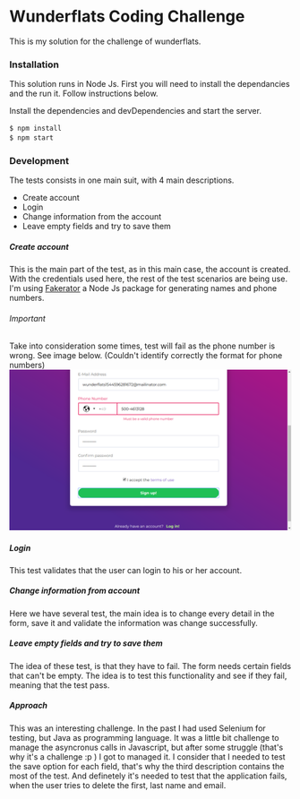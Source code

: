 # Wunderflats Coding Challenge
This is my solution for the challenge of wunderflats.

### Installation

This solution runs in Node Js. First you will need to install the dependancies and the run it. Follow instructions below.

Install the dependencies and devDependencies and start the server.

```sh
$ npm install
$ npm start
```
### Development
The tests consists in one main suit, with 4 main descriptions.
 - Create account
 - Login
 - Change information from the account
 - Leave empty fields and try to save them

##### Create account
This is the main part of the test, as in this main case, the account is created. With the credentials used here, the rest of the test scenarios are being use. I'm using [Fakerator] a Node Js package for generating names and phone numbers.

###### Important
Take into consideration some times, test will fail as the phone number is wrong. See image below. (Couldn't identify correctly the format for phone numbers)
![Error](https://raw.githubusercontent.com/DiegoTc/testing/master/screenshots/Creating-account_2018_11_12.png)



##### Login
This test validates that the user can login to his or her account.

##### Change information from account
Here we have several test, the main idea is to change every detail in the form, save it and validate the information was change successfully.

##### Leave empty fields and try to save them
The idea of these test, is that they have to fail. The form needs certain fields that can't be empty. The idea is to test this functionality and see if they fail, meaning that the test pass.

##### Approach
This was an interesting challenge. In the past I had used Selenium for testing, but Java as programming language. It was a little bit challenge to manage the asyncronus calls in Javascript, but after some struggle (that's why it's a challenge :p ) I got to managed it. I consider that I needed to test the save option for each field, that's why the third description contains the most of the test. And definetely it's needed to test that the application fails, when the user tries to delete the first, last name and email.



[Fakerator]: <https://www.npmjs.com/package/fakerator>
